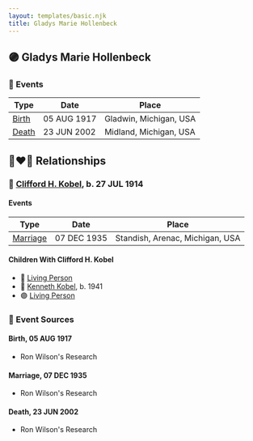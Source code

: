 ```yaml
---
layout: templates/basic.njk
title: Gladys Marie Hollenbeck
---
```

## 🟣 Gladys Marie Hollenbeck

### 📆 Events

Type | Date | Place
------ | ------ | ------
[Birth](#event-6987b20b-d9b7-4f14-85c3-254573bc81f5) | 05 AUG 1917 | Gladwin, Michigan, USA
[Death](#event-cffa4d80-ac01-428c-b622-6965376df696) | 23 JUN 2002 | Midland, Michigan, USA

## 👩‍❤️‍👨 Relationships

### 🔵 [Clifford H. Kobel](/people/2/28732388), b. 27 JUL 1914

#### Events

Type | Date | Place
------ | ------ | ------
[Marriage](#event-e8bf3a47-9772-4a02-a481-a15b01ff43f0) | 07 DEC 1935 | Standish, Arenac, Michigan, USA
#### Children With Clifford H. Kobel
* 🔵 [Living Person](/people/7/79176855)
* 🔵 [Kenneth Kobel](/people/4/44916336), b. 1941
* 🟣 [Living Person](/people/4/4464405)
### 📰 Event Sources

#### <a id="event-6987b20b-d9b7-4f14-85c3-254573bc81f5"></a> Birth, 05 AUG 1917
* Ron Wilson's Research

#### <a id="event-e8bf3a47-9772-4a02-a481-a15b01ff43f0"></a> Marriage, 07 DEC 1935
* Ron Wilson's Research
#### <a id="event-cffa4d80-ac01-428c-b622-6965376df696"></a> Death, 23 JUN 2002
* Ron Wilson's Research
